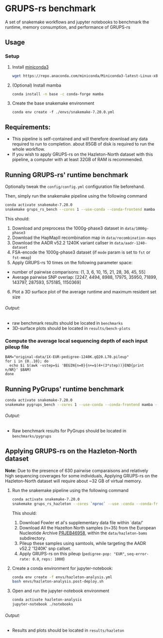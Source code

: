 # GRUPS-rs benchmark

A set of snakemake workflows and jupyter notebooks to benchmark the runtime, memory consumption, and performance of GRUPS-rs

## Usage

### Setup
1. Install [miniconda3](https://docs.conda.io/projects/miniconda/en/latest/)
   ```bash
   wget https://repo.anaconda.com/miniconda/Miniconda3-latest-Linux-x86_64.sh && bash Miniconda3-latest-Linux-x86_64.sh
   ```

2. (Optional) Install mamba
   ```bash
   conda install -n base -c conda-forge mamba
   ```

4. Create the base snakemake environment
   ```
   conda env create -f ./envs/snakemake-7.20.0.yml
   ```

## Requirements:

- This pipeline is self-contained and will therefore download any data required to run to completion. about 85GB of disk is required to run the whole workflow.
- If you wish to apply GRUPS-rs on the Hazleton-North dataset with this pipeline, a computer with at least 32GB of RAM is recommended. 


## Running GRUPS-rs' runtime benchmark

Optionally tweak the `config/config.yml` configuration file beforehand. 

Then, simply run the snakemake pipeline using the following command

```bash
conda activate snakemake-7.20.0
snakemake grups_rs_bench --cores 1 --use-conda --conda-frontend mamba --printshellcmds
```

This should:
1. Download and preprocess the 1000g-phase3 dataset in `data/1000g-phase3`
2. Download the HapMapII recombination map in `data/recombination-maps`
3. Download the AADR v52.2 1240K variant callser in `data/aadr-1240-dataset`
4. FSA-encode the 1000g-phase3 dataset (if `mode` param is set to `fst` or `fst-mmap`)
5. Apply GRUPS-rs 10 times on the following parameter space:
  - number of pairwise comparisons: (1, 3, 6, 10, 15, 21, 28, 36, 45, 55]
  - Average pairwise SNP overlap: [2247, 4494, 8988, 17975, 35950, 71899, 143797, 287593, 575185, 1150369]
6. Plot a 3D surface plot of the average runtime and maximum resident set size

###### Output:
- raw benchmark results should be located in `benchmarks`
- 3D-surface plots should be located in `results/bench-plots`

### Compute the average local sequencing depth of each input pileup file
```Shell
BAM="original-data/1X-EUR-pedigree-1240K.qQ20.L70.pileup"
for i in {0..10}; do 
  echo $i $(awk -vstep=$i 'BEGIN{n=0}{n+=$(4+(3*step))}END{print n/NR}' $BAM)
done
```

## Running PyGrups' runtime benchmark
```bash
conda activate snakemake-7.20.0
snakemake pygrups_bench --cores 1 --use-conda --conda-frontend mamba --printshellcmds
```

###### Output:
- Raw benchmark results for PyGrups should be located in `benchmarks/pygrups`

## Applying GRUPS-rs on the Hazleton-North dataset
   
**Note:** Due to the presence of 630 pairwise comparaisons and relatively high sequencing coverages for some individuals, Applying GRUPS-rs on the Hazleton-North dataset will require about ~32 GB of virtual memory. 

1. Run the snakemake pipeline using the following command
   ```bash
   conda activate snakemake-7.20.0
   snakemake grups_rs_hazleton --cores `nproc` --use -conda --conda-frontend mamba --printshellcmds
   ```

   This should:
   1. Download Fowler et al's supplementary data file within `data/'
   2. Download All the Hazelton North samples (n=35) from the European Nucleotide Archive [PRJEB46958](https://www.ebi.ac.uk/ena/browser/view/PRJEB46958), within the `data/hazleton-bams` subdirectory.
   3. Pileup these samples using samtools, while targeting the AADR v52.2 '1240K' snp callset.
   4. Apply GRUPS-rs on this pileup (`pedigree-pop: "EUR"`, `seq-error-rate: 0.0`, `reps: 1000`)

3. Create a conda environment for jupyter-notebook:
   ```bash
   conda env create -f envs/hazleton-analysis.yml
   bash envs/hazleton-analysis.post-deploy.sh
   ```
4. Open and run the jupyter-notebook environment
   ```bash
   conda activate hazleton-analysis
   jupyter-notebook ./notebooks
   ```
###### Output:
- Results and plots should be located in `results/hazleton`

